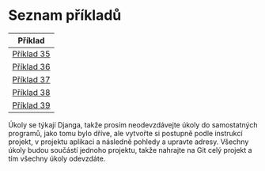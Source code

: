 # Seznam příkladů

|Příklad |
|---|
| [Příklad 35](priklad35.md) |
| [Příklad 36](priklad36.md) |
| [Příklad 37](priklad37.md) |
| [Příklad 38](priklad38.md) |
| [Příklad 39](priklad39.md) |

Úkoly se týkají Djanga, takže prosím neodevzdávejte úkoly do samostatných programů, jako tomu bylo dříve, ale vytvořte si postupně podle instrukcí projekt, v projektu aplikaci a následně pohledy a upravte adresy. Všechny úkoly budou součástí jednoho projektu, takže nahrajte na Git celý projekt a tím všechny úkoly odevzdáte.
